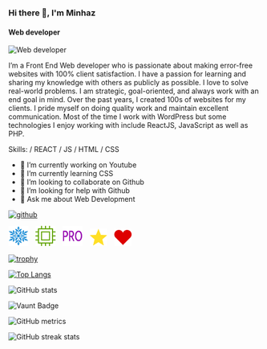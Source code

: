 ### Hi there 👋, I'm Minhaz
#### Web developer
![Web developer](https://img.freepik.com/premium-photo/technical-writer-isolated-cartoon-character_934475-17666.jpg?w=740)

I’m a Front End Web developer who is passionate about making error-free websites with 100% client satisfaction. I have a passion for learning and sharing my knowledge with others as publicly as possible. I love to solve real-world problems. I am strategic, goal-oriented, and always work with an end goal in mind. Over the past years, I created 100s of websites for my clients. I pride myself on doing quality work and maintain excellent communication. Most of the time I work with WordPress but some technologies I enjoy working with include ReactJS, JavaScript as well as PHP.

Skills:  / REACT / JS / HTML / CSS

- 🔭 I’m currently working on Youtube 
- 🌱 I’m currently learning CSS 
- 👯 I’m looking to collaborate on Github 
- 🤔 I’m looking for help with Github 
- 💬 Ask me about Web Development 


[<img src='https://cdn.jsdelivr.net/npm/simple-icons@3.0.1/icons/github.svg' alt='github' height='40'>](https://github.com/maxcoderalways)  

<a href='https://archiveprogram.github.com/'><img src='https://raw.githubusercontent.com/acervenky/animated-github-badges/master/assets/acbadge.gif' width='40' height='40'></a> <a href='https://docs.github.com/en/developers'><img src='https://raw.githubusercontent.com/acervenky/animated-github-badges/master/assets/devbadge.gif' width='40' height='40'></a> <a href='https://github.com/pricing'><img src='https://raw.githubusercontent.com/acervenky/animated-github-badges/master/assets/pro.gif' width='40' height='40'></a> <a href='https://stars.github.com/'><img src='https://raw.githubusercontent.com/acervenky/animated-github-badges/master/assets/starbadge.gif' width='35' height='35'></a> <a href='https://docs.github.com/en/github/supporting-the-open-source-community-with-github-sponsors'><img src='https://raw.githubusercontent.com/acervenky/animated-github-badges/master/assets/sponsorbadge.gif' width='35' height='35'></a> 

[![trophy](https://github-profile-trophy.vercel.app/?username=maxcoderalways)](https://github.com/ryo-ma/github-profile-trophy)

[![Top Langs](https://github-readme-stats.vercel.app/api/top-langs/?username=maxcoderalways)](https://github.com/anuraghazra/github-readme-stats)

![GitHub stats](https://github-readme-stats.vercel.app/api?username=maxcoderalways&show_icons=true&count_private=true)  

![Vaunt Badge](https://api.vaunt.dev/v1/github/entities/maxcoderalways/contributions?format=svg&private=true)  

![GitHub metrics](https://metrics.lecoq.io/maxcoderalways)  

![GitHub streak stats](https://streak-stats.demolab.com/?user=maxcoderalways)  

